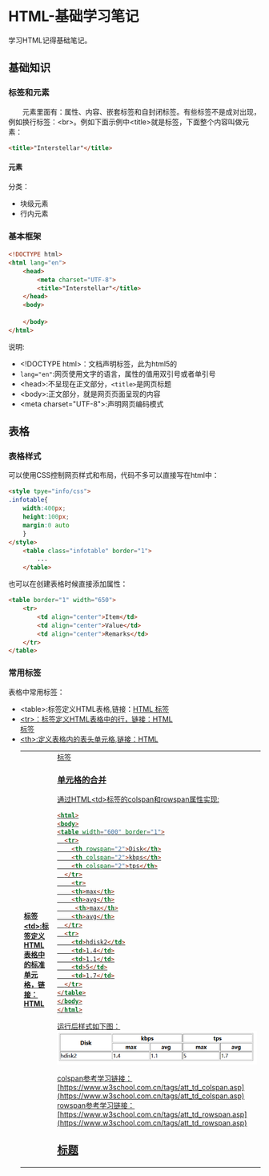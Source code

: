 # HTML-基础学习笔记
学习HTML记得基础笔记。
## 基础知识
### 标签和元素
&#8195;&#8195;元素里面有：属性、内容、嵌套标签和自封闭标签。有些标签不是成对出现，例如换行标签：&#60;br&#62;。例如下面示例中&#60;title&#62;就是标签，下面整个内容叫做元素：
```html
<title>"Interstellar"</title>
```
#### 元素
分类：
- 块级元素
- 行内元素

### 基本框架
```html
<!DOCTYPE html>
<html lang="en"> 
    <head>
        <meta charset="UTF-8">
        <title>"Interstellar"</title>
    </head>
    <body>

    </body>
</html>
```
说明:
- &#60;!DOCTYPE html&#62;：文档声明标签，此为html5的
- `lang="en"`:网页使用文字的语言，属性的值用双引号或者单引号
- &#60;head&#62;:不呈现在正文部分，`<title>`是网页标题
- &#60;body&#62;:正文部分，就是网页页面呈现的内容
- &#60;meta charset="UTF-8"&#62;:声明网页编码模式

## 表格
### 表格样式
可以使用CSS控制网页样式和布局，代码不多可以直接写在html中：
```html
<style tpye="info/css">
.infotable{
    width:400px;
    height:100px;
    margin:0 auto
    }
</style>
    <table class="infotable" border="1">
        ...
    </table>
```
也可以在创建表格时候直接添加属性：
```html
<table border="1" width="650">
    <tr>
        <td align="center">Item</td>
        <td align="center">Value</td>
        <td align="center">Remarks</td>
    </tr>
</table>
```
### 常用标签
表格中常用标签：
- &#60;table&#62;:标签定义HTML表格,链接：[HTML <table> 标签](https://www.w3school.com.cn/tags/tag_table.asp)
- &#60;tr&#62;：标签定义HTML表格中的行，链接：[HTML <tr> 标签](https://www.w3school.com.cn/tags/tag_tr.asp)
- &#60;th&#62;:定义表格内的表头单元格,链接：[HTML <th> 标签](https://www.w3school.com.cn/tags/tag_th.asp)
- &#60;td&#62;:标签定义HTML表格中的标准单元格，链接：[HTML <td> 标签](https://www.w3school.com.cn/tags/tag_td.asp)

### 单元格的合并
通过HTML&#60;td&#62;标签的colspan和rowspan属性实现:
```html
<html>
<body>
<table width="600" border="1">
  <tr>
    <th rowspan="2">Disk</th>
    <th colspan="2">kbps</th>
	<th colspan="2">tps</th>
  </tr>
    <tr>
    <th>max</th>
	<th>avg</th>
	 <th>max</th>
	<th>avg</th>
  </tr>
  <tr>
    <td>hdisk2</td>
    <td>1.4</td>
	<td>1.1</td>
	<td>5</td>
	<td>1.7</td>
  </tr>
</table>
</body>
</html>
```
运行后样式如下图：   
![colspan&rowspan](colspan&rowspan.png)

colspan参考学习链接：[https://www.w3school.com.cn/tags/att_td_colspan.asp](https://www.w3school.com.cn/tags/att_td_colspan.asp)     
rowspan参考学习链接：[https://www.w3school.com.cn/tags/att_td_rowspan.asp](https://www.w3school.com.cn/tags/att_td_rowspan.asp)

## 标题
